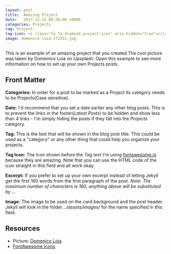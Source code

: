 ```yaml
---
layout: post
title:  Amazing Project
date:   2017-12-15 09:30:00 +0000
categories: Projects
tag: Project
tag-icon: <i class="fa fa-diamond project-icon" aria-hidden="true"></i>
image: domenico-loia-272251.jpg 
---
```

This is an example of an amazing project that you created.The cool picture was taken by Domenico Loia on Upsplash. Open this example to see more information on how to set up your own Projects posts.


## Front Matter

**Categories:** In order for a post to be marked as a Project its category needs to be Projects(Case sensitive).

**Date:** I'd recommend that you set a date earlier any other blog posts. This is to prevent the links in the footer(_Latest Posts_) to be hidden and show less than 4 links - I'm simply hiding the posts if they fall into the _Projects_ category.

**Tag:** This is the text that will be shown in the blog post title. This could be used as a "category" or any other thing that could help you organize your projects.

**Tag Icon:** The Icon shown before the _Tag text_ I'm using [fontawesome.io](http://fontawesome.io/) because they are amazing. Note that you can use the HTML code of the icon straight in this field and all work okay.

**Excerpt:** If you prefer to set up your own excerpt instead of letting Jekyll get the first 160 words from the first paragraph of the post. 
_Note: The maximum number of characters is 160, anything above will be substituted by ..._

**Image:** The image to be used on the card background and the post header. Jekyll will look in the folder _../assets/images/_ for the name specified in this field.


## Resources
- Picture: [Domenico Loia](https://unsplash.com/photos/EhTcC9sYXsw)
- [FontAwesome Icons](http://fontawesome.io/)

